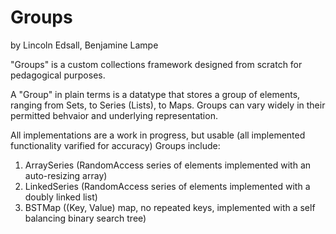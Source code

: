 # Groups
by Lincoln Edsall, Benjamine Lampe

"Groups" is a custom collections framework designed from scratch for pedagogical purposes.

A "Group" in plain terms is a datatype that stores a group of elements, ranging from Sets, to Series (Lists), to Maps.
Groups can vary widely in their permitted behvaior and underlying representation.

All implementations are a work in progress, but usable (all implemented functionality varified for accuracy) Groups include:
1. ArraySeries (RandomAccess series of elements implemented with an auto-resizing array)
2. LinkedSeries (RandomAccess series of elements implemented with a doubly linked list)
3. BSTMap ((Key, Value) map, no repeated keys, implemented with a self balancing binary search tree)
